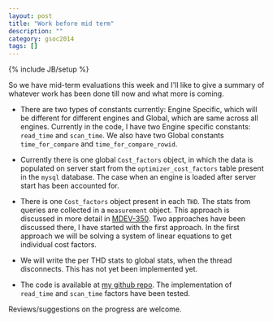 ```yaml
---
layout: post
title: "Work before mid term"
description: ""
category: gsoc2014 
tags: []
---
```

{% include JB/setup %}

So we have mid-term evaluations this week and I'll like to give a summary of whatever work has been done till now and what more is coming.

* There are two types of constants currently: Engine Specific, which will be different for different engines and Global, which are same across all engines. Currently in the code, I have two Engine specific constants: `read_time` and `scan_time`. We also have two Global constants `time_for_compare` and `time_for_compare_rowid`.

* Currently there is one global `Cost_factors` object, in which the data is populated on server start from the `optimizer_cost_factors` table present in the `mysql` database. The case when an engine is loaded after server start has been accounted for.

* There is one `Cost_factors` object present in each `THD`. The stats from queries are collected in a `measurement` object. This approach is discussed in more detail in [MDEV-350](https://mariadb.atlassian.net/browse/MDEV-350). Two approaches have been discussed there, I have started with the first approach. In the first approach we will be solving a system of linear equations to get individual cost factors.

* We will write the per THD stats to global stats, when the thread disconnects. This has not yet been implemented yet.

* The code is available at [my github repo](https://github.com/igniting/server/tree/selfTuningOptimizer). The implementation of `read_time` and `scan_time` factors have been tested.

Reviews/suggestions on the progress are welcome.
